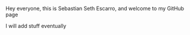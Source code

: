 Hey everyone, this is Sebastian Seth Escarro, and welcome to my GitHub page

I will add stuff eventually
